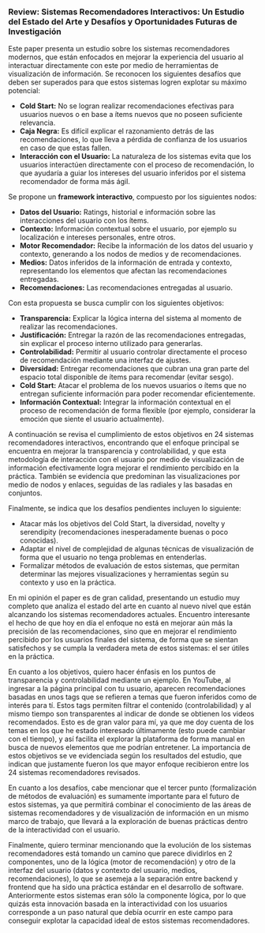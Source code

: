 ### Review: Sistemas Recomendadores Interactivos: Un Estudio del Estado del Arte y Desafíos y Oportunidades Futuras de Investigación

Este paper presenta un estudio sobre los sistemas recomendadores modernos, que están enfocados en mejorar la experiencia del usuario al interactuar directamente con este por medio de herramientas de visualización de información. Se reconocen los siguientes desafíos que deben ser superados para que estos sistemas logren explotar su máximo potencial:

- **Cold Start:** No se logran realizar recomendaciones efectivas para usuarios nuevos o en base a ítems nuevos que no poseen suficiente relevancia.
- **Caja Negra:** Es difícil explicar el razonamiento detrás de las recomendaciones, lo que lleva a pérdida de confianza de los usuarios en caso de que estas fallen.
- **Interacción con el Usuario:** La naturaleza de los sistemas evita que los usuarios interactúen directamente con el proceso de recomendación, lo que ayudaría a guiar los intereses del usuario inferidos por el sistema recomendador de forma más ágil.

Se propone un **framework interactivo**, compuesto por los siguientes nodos:

- **Datos del Usuario:** Ratings, historial e información sobre las interacciones del usuario con los ítems.
- **Contexto:** Información contextual sobre el usuario, por ejemplo su localización e intereses personales, entre otros.
- **Motor Recomendador:** Recibe la información de los datos del usuario y contexto, generando a los nodos de medios y de recomendaciones.
- **Medios:** Datos inferidos de la información de entrada y contexto, representando los elementos que afectan las recomendaciones entregadas.
- **Recomendaciones:** Las recomendaciones entregadas al usuario.

Con esta propuesta se busca cumplir con los siguientes objetivos:

- **Transparencia:** Explicar la lógica interna del sistema al momento de realizar las recomendaciones.
- **Justificación:** Entregar la razón de las recomendaciones entregadas, sin explicar el proceso interno utilizado para generarlas.
- **Controlabilidad:** Permitir al usuario controlar directamente el proceso de recomendación mediante una interfaz de ajustes.
- **Diversidad:** Entregar recomendaciones que cubran una gran parte del espacio total disponible de ítems para recomendar (evitar sesgo).
- **Cold Start:** Atacar el problema de los nuevos usuarios o ítems que no entregan suficiente información para poder recomendar eficientemente.
- **Información Contextual:** Integrar la información contextual en el proceso de recomendación de forma flexible (por ejemplo, considerar la emoción que siente el usuario actualmente).

A continuación se revisa el cumplimiento de estos objetivos en 24 sistemas recomendadores interactivos, encontrando que el enfoque principal se encuentra en mejorar la transparencia y controlabilidad, y que esta metodología de interacción con el usuario por medio de visualización de información efectivamente logra mejorar el rendimiento percibido en la práctica. También se evidencia que predominan las visualizaciones por medio de nodos y enlaces, seguidas de las radiales y las basadas en conjuntos.

Finalmente, se indica que los desafíos pendientes incluyen lo siguiente: 

- Atacar más los objetivos del Cold Start, la diversidad, novelty y serendipity (recomendaciones inesperadamente buenas o poco conocidas).
- Adaptar el nivel de complejidad de algunas técnicas de visualización de forma que el usuario no tenga problemas en entenderlas.
- Formalizar métodos de evaluación de estos sistemas, que permitan determinar las mejores visualizaciones y herramientas según su contexto y uso en la práctica.

En mi opinión el paper es de gran calidad, presentando un estudio muy completo que analiza el estado del arte en cuanto al nuevo nivel que están alcanzando los sistemas recomendadores actuales. Encuentro interesante el hecho de que hoy en día el enfoque no está en mejorar aún más la precisión de las recomendaciones, sino que en mejorar el rendimiento percibido por los usuarios finales del sistema, de forma que se sientan satisfechos y se cumpla la verdadera meta de estos sistemas: el ser útiles en la práctica.

En cuanto a los objetivos, quiero hacer énfasis en los puntos de transparencia y controlabilidad mediante un ejemplo. En YouTube, al ingresar a la página principal con tu usuario, aparecen recomendaciones basadas en unos tags que se refieren a temas que fueron inferidos como de interés para tí. Estos tags permiten filtrar el contenido (controlabilidad) y al mismo tiempo son transparentes al indicar de donde se obtienen los videos recomendados. Esto es de gran valor para mí, ya que me doy cuenta de los temas en los que he estado interesado últimamente (esto puede cambiar con el tiempo), y así facilita el explorar la plataforma de forma manual en busca de nuevos elementos que me podrían entretener. La importancia de estos objetivos se ve evidenciada según los resultados del estudio, que indican que justamente fueron los que mayor enfoque recibieron entre los 24 sistemas recomendadores revisados.

En cuanto a los desafíos, cabe mencionar que el tercer punto (formalización de métodos de evaluación) es sumamente importante para el futuro de estos sistemas, ya que permitirá combinar el conocimiento de las áreas de sistemas recomendadores y de visualización de información en un mismo marco de trabajo, que llevará a la exploración de buenas prácticas dentro de la interactividad con el usuario.

Finalmente, quiero terminar mencionando que la evolución de los sistemas recomendadores está tomando un camino que parece dividirlos en 2 componentes, uno de la lógica (motor de recomendación) y otro de la interfaz del usuario (datos y contexto del usuario, medios, recomendaciones), lo que se asemeja a la separación entre backend y frontend que ha sido una práctica estándar en el desarrollo de software. Anteriormente estos sistemas eran sólo la componente lógica, por lo que quizás esta innovación basada en la interactividad con los usuarios corresponde a un paso natural que debía ocurrir en este campo para conseguir explotar la capacidad ideal de estos sistemas recomendadores.
